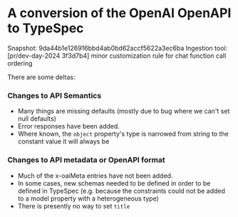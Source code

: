 # A conversion of the OpenAI OpenAPI to TypeSpec

Snapshot: 9da44b1e126916bbd4ab0bd62accf5622a3ec6ba
Ingestion tool: [pr/dev-day-2024 3f3d7b4] minor customization rule for chat function call ordering

There are some deltas:

### Changes to API Semantics

- Many things are missing defaults (mostly due to bug where we can't set null defaults)
- Error responses have been added.
- Where known, the `object` property's type is narrowed from string to the constant value it will always be

### Changes to API metadata or OpenAPI format

- Much of the x-oaiMeta entries have not been added.
- In some cases, new schemas needed to be defined in order to be defined in TypeSpec (e.g. because the constraints could not be added to a model property with a heterogeneous type)
- There is presently no way to set `title`
